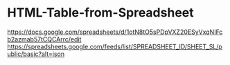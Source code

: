 # HTML-Table-from-Spreadsheet

https://docs.google.com/spreadsheets/d/1otN8tO5sPDpVXZ20ESyVxqNIFcb2azmab57tCQCArrc/edit
https://spreadsheets.google.com/feeds/list/SPREADSHEET_ID/SHEET_SL/public/basic?alt=json
